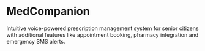 # MedCompanion
Intuitive voice-powered prescription management system for senior citizens with additional features like appointment booking, pharmacy integration and emergency SMS alerts. 
